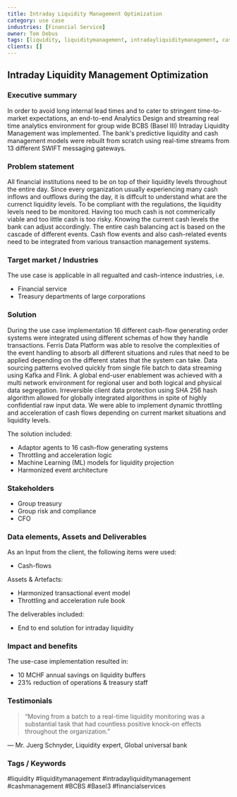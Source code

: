 ```yaml
---
title: Intraday Liquidity Management Optimization
category: use case
industries: [Financial Service]
owner: Tom Debus
tags: [liquidity, liquiditymanagement, intradayliquiditymanagement, cashmanagement, BCBS, Basel3, financialservices]
clients: []
---
```


## Intraday Liquidity Management Optimization

### Executive summary
In order to avoid long internal lead times and to cater to stringent time-to-market expectations, an end-to-end Analytics Design and streaming real time analytics environment for group wide BCBS (Basel III) Intraday Liquidity Management was implemented. The bank's predictive liquidity and cash management models were rebuilt from scratch using real-time streams from 13 different SWIFT messaging gateways.

### Problem statement
All financial institutions need to be on top of their liquidity levels throughout the entire day. Since every organization usually experiencing many cash inflows and outflows during the day, it is diffcult to understand what are the currenct liquidity levels. To be compliant with the regulations, the liquidity levels need to be monitored. Having too much cash is not commerically viable and too little cash is too risky. Knowing the current cash levels the bank can adjust accordingly. The entire cash balancing act is based on the cascade of different events. Cash flow events and also cash-related events need to be integrated from various transaction management systems. 

### Target market / Industries
The use case is applicable in all regualted and cash-intence industries, i.e. 
- Financial service
- Treasury departments of large corporations

### Solution
During the use case implementation 16 different cash-flow generating order systems were integrated using different schemas of how they handle transactions. 
Ferris Data Platform was able to resolve the complexities of the event handling to absorb all different situations and rules that need to be applied depending on the different states that the system can take.
Data sourcing patterns evolved quickly from single file batch to data streaming using Kafka and Flink. A global end-user enablement was achieved with a multi network environment for regional user and both logical and physical data segregation. Irreversible client data protection using SHA 256 hash algorithm allowed for globally integrated algorithms in spite of highly confidential raw input data.
We were able to implement dynamic throttling and acceleration of cash flows depending on current market situations and liquidity levels.

The solution included:
- Adaptor agents to 16 cash-flow generating systems
- Throttling and acceleration logic
- Machine Learning (ML) models for liquidity projection
- Harmonized event architecture

### Stakeholders
- Group treasury
- Group risk and compliance
- CFO

### Data elements, Assets and Deliverables
As an Input from the client, the following items were used:
- Cash-flows

Assets & Artefacts:
- Harmonized transactional event model
- Throttling and acceleration rule book

The deliverables included:
- End to end solution for intraday liquidity

### Impact and benefits
The use-case implementation resulted in:
- 10 MCHF annual savings on liquidity buffers
- 23% reduction of operations & treasury staff

### Testimonials
>“Moving from a batch to a real-time liquidity monitoring was a substantial task that had countless positive knock-on effects throughout the organization.”

— Mr. Juerg Schnyder, Liquidity expert, Global universal bank

### Tags / Keywords
#liquidity #liquiditymanagement #intradayliquiditymanagement #cashmanagement #BCBS #Basel3 #financialservices